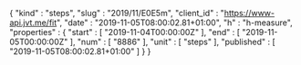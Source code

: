 {
  "kind" : "steps",
  "slug" : "2019/11/E0E5m",
  "client_id" : "https://www-api.jvt.me/fit",
  "date" : "2019-11-05T08:00:02.81+01:00",
  "h" : "h-measure",
  "properties" : {
    "start" : [ "2019-11-04T00:00:00Z" ],
    "end" : [ "2019-11-05T00:00:00Z" ],
    "num" : [ "8886" ],
    "unit" : [ "steps" ],
    "published" : [ "2019-11-05T08:00:02.81+01:00" ]
  }
}
